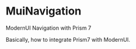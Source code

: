 # MuiNavigation
ModernUI Navigation with Prism 7

Basically, how to integrate Prism7 with ModernUI.


